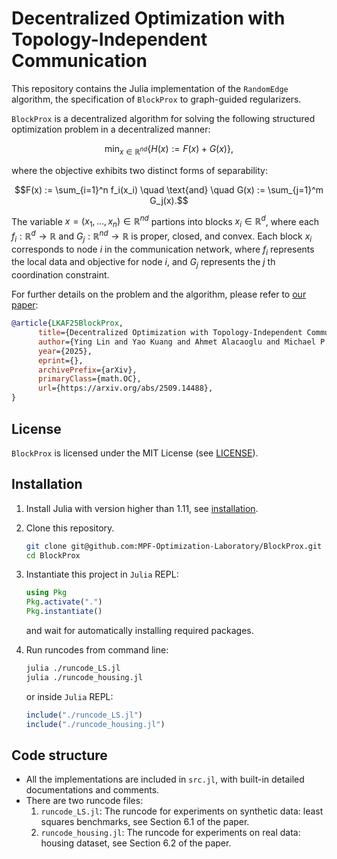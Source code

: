 # Decentralized Optimization with Topology-Independent Communication

This repository contains the Julia implementation of the `RandomEdge` algorithm, the specification of `BlockProx` to graph-guided regularizers.

`BlockProx` is a decentralized algorithm for solving the following structured optimization problem in a decentralized manner:

$$\min_{x \in \mathbb{R}^{nd}} \{H(x) := F(x) + G(x)\},$$

where the objective exhibits two distinct forms of separability:

$$F(x) := \sum_{i=1}^n f_i(x_i) \quad \text{and} \quad G(x) := \sum_{j=1}^m G_j(x).$$

The variable $x=(x_1, \ldots, x_n) \in \mathbb{R}^{nd}$ partions into blocks $x_i \in \mathbb{R}^d$, where each $f_i : \mathbb{R}^d \to \mathbb{R}$ and $G_j : \mathbb{R}^{nd} \to \mathbb{R}$ is proper, closed, and convex.
Each block $x_i$ corresponds to node $i$ in the communication network, where $f_i$ represents the local data and objective for node $i$, and $G_j$ represents the $j$ th coordination constraint.

For further details on the problem and the algorithm, please refer to [our paper](https://arxiv.org/abs/2509.14488):

```bibtex
@article{LKAF25BlockProx,
      title={Decentralized Optimization with Topology-Independent Communication}, 
      author={Ying Lin and Yao Kuang and Ahmet Alacaoglu and Michael P. Friedlander},
      year={2025},
      eprint={},
      archivePrefix={arXiv},
      primaryClass={math.OC},
      url={https://arxiv.org/abs/2509.14488}, 
}
```

## License

`BlockProx` is licensed under the MIT License (see [LICENSE](https://github.com/MPF-Optimization-Laboratory/BlockProx/blob/master/LICENSE)).

## Installation

1. Install Julia with version higher than 1.11, see [installation](https://julialang.org/install/).

2. Clone this repository.

   ```bash
   git clone git@github.com:MPF-Optimization-Laboratory/BlockProx.git
   cd BlockProx
   ```

3. Instantiate this project in `Julia` REPL:

   ```julia
   using Pkg
   Pkg.activate(".")
   Pkg.instantiate()
   ```
   and wait for automatically installing required packages.

4. Run runcodes from command line:

   ```sh
   julia ./runcode_LS.jl
   julia ./runcode_housing.jl
   ```
   or inside `Julia` REPL:
   ```julia
   include("./runcode_LS.jl")
   include("./runcode_housing.jl")
   ```

## Code structure

- All the implementations are included in `src.jl`, with built-in detailed documentations and comments.
- There are two runcode files:
  1. `runcode_LS.jl`: The runcode for experiments on synthetic data: least squares benchmarks, see Section 6.1 of the paper.
  2. `runcode_housing.jl`: The runcode for experiments on real data: housing dataset, see Section 6.2 of the paper.
